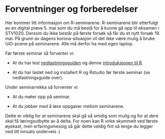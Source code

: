 Forventninger og forberedelser
================

Her kommer litt informasjon om R-seminarene. R-seminarene blir
etterfulgt av en digital prøve 5. mai som du må bestå for å kunne gå opp
til eksamen i STV1020. Dersom du ikke består på første forsøk så får du
et nytt forsøk 19. mai. På grunn av dagens korona-situasjon vil det ikke
være mulig å bruke UiO-pcene på seminarene. Alle må derfor ha med egen
laptop.

Før første seminar så forventer vi:

-   At du har lest
    [nedlastningsguiden](https://github.com/louisabo/STV4020A/blob/master/Nedlastningsguide.pdf)
    og denne [introduksjonen til
    R](https://github.com/liserodland/stv4020aR/blob/master/H20-seminarer/Innf%C3%B8ringsseminarer/docs/installasjonsguide_R.md).

-   At du har lastet ned og installert R og Rstudio før første seminar
    (se nedlastningsguide over).

Under seminarrekka så forventer vi:

-   At du møter opp på seminar.

-   At du jobber med å løse oppgaver mellom seminarene.

Dette er viktig for at seminarene skal gå så smidig som mulig og for at
dere skal få læringsutbytte av å delta. For noen kan R virke skummelt
ved første øyekast, men erfaringsmessig så går dette veldig fint så
lenge du legger ned litt innsats underveis :)
